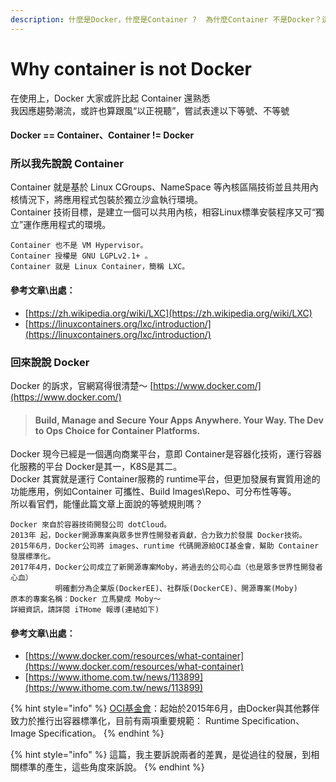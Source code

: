 ```yaml
---
description: 什麼是Docker，什麼是Container ?  為什麼Container 不是Docker？這確實需要比K8s更早認識一下～
---
```


# Why container is not Docker

在使用上，Docker 大家或許比起 Container 還熟悉  
我因應趨勢潮流，或許也算跟風“以正視聽”，嘗試表達以下等號、不等號  
#### Docker == Container、Container != Docker

### 所以我先說說 Container

Container 就是基於 Linux CGroups、NameSpace 等內核區隔技術並且共用內核情況下，將應用程式包裝於獨立沙盒執行環境。  
Container 技術目標，是建立一個可以共用內核，相容Linux標準安裝程序又可“獨立”運作應用程式的環境。

```text
Container 也不是 VM Hypervisor。
Container 授權是 GNU LGPLv2.1+ 。
Container 就是 Linux Container，簡稱 LXC。
```

#### 參考文章\出處：

* [https://zh.wikipedia.org/wiki/LXC](https://zh.wikipedia.org/wiki/LXC)
* [https://linuxcontainers.org/lxc/introduction/](https://linuxcontainers.org/lxc/introduction/)

### 回來說說 Docker

Docker 的訴求，官網寫得很清楚～ [https://www.docker.com/](https://www.docker.com/)

> #### Build, Manage and Secure Your Apps Anywhere.   Your Way.     The Dev to Ops Choice for Container Platforms.

Docker 現今已經是一個邁向商業平台，意即 Container是容器化技術，運行容器化服務的平台 Docker是其一，K8S是其二。  
Docker 其實就是運行 Container服務的 runtime平台，但更加發展有實質用途的功能應用，例如Container 可攜性、Build Images\Repo、可分布性等等。  
所以看官們，能懂此篇文章上面說的等號規則嗎？

```text
Docker 來自於容器技術開發公司 dotCloud。
2013年 起，Docker開源專案與眾多世界性開發者貢獻，合力致力於發展 Docker技術。
2015年6月，Docker公司將 images、runtime 代碼開源給OCI基金會，幫助 Container發展標準化。
2017年4月，Docker公司成立了新開源專案Moby，將過去的公司心血（也是眾多世界性開發者心血）
          明確劃分為企業版(DockerEE)、社群版(DockerCE)、開源專案(Moby)
原本的專案名稱：Docker 立馬變成 Moby～
詳細資訊，請詳閱 iTHome 報導(連結如下)
```

#### 參考文章\出處：

* [https://www.docker.com/resources/what-container](https://www.docker.com/resources/what-container)
* [https://www.ithome.com.tw/news/113899](https://www.ithome.com.tw/news/113899)

{% hint style="info" %}
[OCI基金會](https://www.opencontainers.org/)：起始於2015年6月，由Docker與其他夥伴致力於推行出容器標準化，目前有兩項重要規範： Runtime Specification、Image Specification。
{% endhint %}

{% hint style="info" %}
這篇，我主要訴說兩者的差異，是從過往的發展，到相關標準的產生，這些角度來訴說。
{% endhint %}

